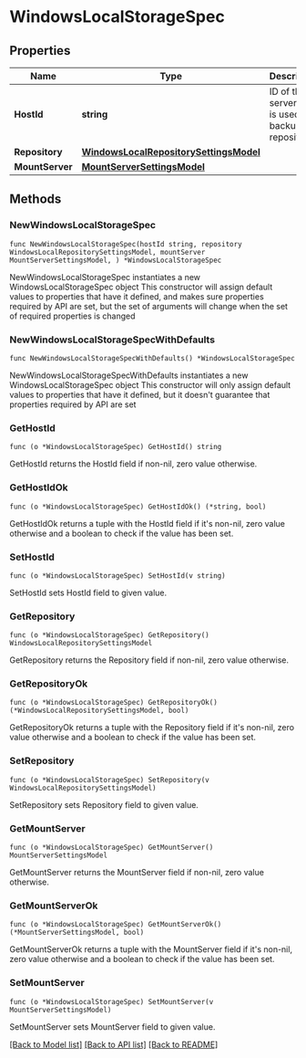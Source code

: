 # WindowsLocalStorageSpec

## Properties

Name | Type | Description | Notes
------------ | ------------- | ------------- | -------------
**HostId** | **string** | ID of the server that is used as a backup repository. | 
**Repository** | [**WindowsLocalRepositorySettingsModel**](WindowsLocalRepositorySettingsModel.md) |  | 
**MountServer** | [**MountServerSettingsModel**](MountServerSettingsModel.md) |  | 

## Methods

### NewWindowsLocalStorageSpec

`func NewWindowsLocalStorageSpec(hostId string, repository WindowsLocalRepositorySettingsModel, mountServer MountServerSettingsModel, ) *WindowsLocalStorageSpec`

NewWindowsLocalStorageSpec instantiates a new WindowsLocalStorageSpec object
This constructor will assign default values to properties that have it defined,
and makes sure properties required by API are set, but the set of arguments
will change when the set of required properties is changed

### NewWindowsLocalStorageSpecWithDefaults

`func NewWindowsLocalStorageSpecWithDefaults() *WindowsLocalStorageSpec`

NewWindowsLocalStorageSpecWithDefaults instantiates a new WindowsLocalStorageSpec object
This constructor will only assign default values to properties that have it defined,
but it doesn't guarantee that properties required by API are set

### GetHostId

`func (o *WindowsLocalStorageSpec) GetHostId() string`

GetHostId returns the HostId field if non-nil, zero value otherwise.

### GetHostIdOk

`func (o *WindowsLocalStorageSpec) GetHostIdOk() (*string, bool)`

GetHostIdOk returns a tuple with the HostId field if it's non-nil, zero value otherwise
and a boolean to check if the value has been set.

### SetHostId

`func (o *WindowsLocalStorageSpec) SetHostId(v string)`

SetHostId sets HostId field to given value.


### GetRepository

`func (o *WindowsLocalStorageSpec) GetRepository() WindowsLocalRepositorySettingsModel`

GetRepository returns the Repository field if non-nil, zero value otherwise.

### GetRepositoryOk

`func (o *WindowsLocalStorageSpec) GetRepositoryOk() (*WindowsLocalRepositorySettingsModel, bool)`

GetRepositoryOk returns a tuple with the Repository field if it's non-nil, zero value otherwise
and a boolean to check if the value has been set.

### SetRepository

`func (o *WindowsLocalStorageSpec) SetRepository(v WindowsLocalRepositorySettingsModel)`

SetRepository sets Repository field to given value.


### GetMountServer

`func (o *WindowsLocalStorageSpec) GetMountServer() MountServerSettingsModel`

GetMountServer returns the MountServer field if non-nil, zero value otherwise.

### GetMountServerOk

`func (o *WindowsLocalStorageSpec) GetMountServerOk() (*MountServerSettingsModel, bool)`

GetMountServerOk returns a tuple with the MountServer field if it's non-nil, zero value otherwise
and a boolean to check if the value has been set.

### SetMountServer

`func (o *WindowsLocalStorageSpec) SetMountServer(v MountServerSettingsModel)`

SetMountServer sets MountServer field to given value.



[[Back to Model list]](../README.md#documentation-for-models) [[Back to API list]](../README.md#documentation-for-api-endpoints) [[Back to README]](../README.md)



